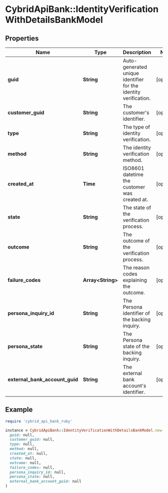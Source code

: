 # CybridApiBank::IdentityVerificationWithDetailsBankModel

## Properties

| Name | Type | Description | Notes |
| ---- | ---- | ----------- | ----- |
| **guid** | **String** | Auto-generated unique identifier for the identity verification. | [optional] |
| **customer_guid** | **String** | The customer&#39;s identifier. | [optional] |
| **type** | **String** | The type of identity verification. | [optional] |
| **method** | **String** | The identity verification method. | [optional] |
| **created_at** | **Time** | ISO8601 datetime the customer was created at. | [optional] |
| **state** | **String** | The state of the verification process. | [optional] |
| **outcome** | **String** | The outcome of the verification process. | [optional] |
| **failure_codes** | **Array&lt;String&gt;** | The reason codes explaining the outcome. | [optional] |
| **persona_inquiry_id** | **String** | The Persona identifier of the backing inquiry. | [optional] |
| **persona_state** | **String** | The Persona state of the backing inquiry. | [optional] |
| **external_bank_account_guid** | **String** | The external bank account&#39;s identifier. | [optional] |

## Example

```ruby
require 'cybrid_api_bank_ruby'

instance = CybridApiBank::IdentityVerificationWithDetailsBankModel.new(
  guid: null,
  customer_guid: null,
  type: null,
  method: null,
  created_at: null,
  state: null,
  outcome: null,
  failure_codes: null,
  persona_inquiry_id: null,
  persona_state: null,
  external_bank_account_guid: null
)
```

